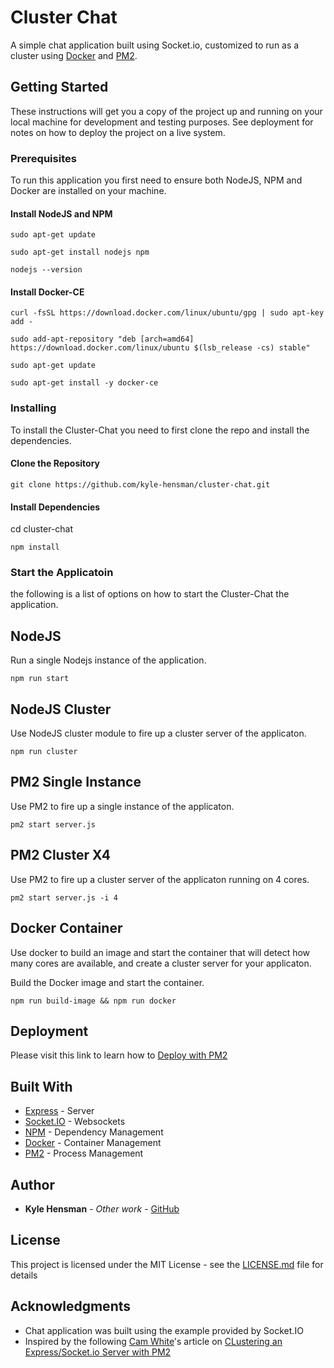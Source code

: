 # Cluster Chat

A simple chat application built using Socket.io, customized to run as a cluster using [Docker](https://www.docker.com/) and [PM2](pm2.keymetrics.io).


## Getting Started

These instructions will get you a copy of the project up and running on your local machine for development and testing purposes. See deployment for notes on how to deploy the project on a live system.


### Prerequisites

To run this application you first need to ensure both NodeJS, NPM and Docker are installed on your machine.

#### Install NodeJS and NPM
```
sudo apt-get update
```
```
sudo apt-get install nodejs npm
```
```
nodejs --version
```

#### Install Docker-CE
```
curl -fsSL https://download.docker.com/linux/ubuntu/gpg | sudo apt-key add -
```
```
sudo add-apt-repository "deb [arch=amd64] https://download.docker.com/linux/ubuntu $(lsb_release -cs) stable"
```
```
sudo apt-get update
```
```
sudo apt-get install -y docker-ce
```

### Installing

To install the Cluster-Chat you need to first clone the repo and install the dependencies.

#### Clone the Repository

```
git clone https://github.com/kyle-hensman/cluster-chat.git
```

#### Install Dependencies
cd cluster-chat
```
npm install
```

### Start the Applicatoin

the following is a list of options on how to start the Cluster-Chat the application.


## NodeJS

Run a single Nodejs instance of the application.

```
npm run start
```

## NodeJS Cluster

Use NodeJS cluster module to fire up a cluster server of the applicaton.

```
npm run cluster
```

## PM2 Single Instance

Use PM2 to fire up a single instance of the applicaton.

```
pm2 start server.js
```

## PM2 Cluster X4

Use PM2 to fire up a cluster server of the applicaton running on 4 cores.

```
pm2 start server.js -i 4
```

## Docker Container

Use docker to build an image and start the container that will detect how many cores are available, and create a cluster server for your applicaton.

Build the Docker image and start the container.

```
npm run build-image && npm run docker
```


## Deployment

Please visit this link to learn how to [Deploy with PM2](https://pm2.io/doc/en/runtime/guide/easy-deploy-with-ssh/#easy-deploy-with-ssh)


## Built With

* [Express](https://expressjs.com/) - Server
* [Socket.IO](https://socket.io/) - Websockets
* [NPM](https://www.npmjs.com/) - Dependency Management
* [Docker](https://www.docker.com/) - Container Management
* [PM2](pm2.keymetrics.io) - Process Management


## Author

* **Kyle Hensman** - *Other work* - [GitHub](https://github.com/kyle-hensman)


## License

This project is licensed under the MIT License - see the [LICENSE.md](LICENSE.md) file for details


## Acknowledgments

* Chat application was built using the example provided by Socket.IO
* Inspired by the following [Cam White](https://medium.com/@codeandcam)'s article on [CLustering an Express/Socket.io Server with PM2](https://medium.com/@codeandcam/clustering-an-express-socket-io-server-with-pm2-789d11865f95)